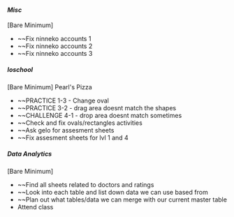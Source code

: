#### *Misc*
[Bare Minimum]
* ~~Fix ninneko accounts 1
* ~~Fix ninneko accounts 2
* ~~Fix ninneko accounts 3

##### *Ioschool*
[Bare Minimum]
Pearl's Pizza
* ~~PRACTICE 1-3 - Change oval
* ~~PRACTICE 3-2 - drag area doesnt match the shapes
* ~~CHALLENGE 4-1 - drop area doesnt match sometimes 
* ~~Check and fix ovals/rectangles activities
* ~~Ask gelo for assesment sheets
* ~~Fix assesment sheets for lvl 1 and 4

##### *Data Analytics*
[Bare Minimum]
* ~~Find all sheets related to doctors and ratings
* ~~Look into each table and list down data we can use based from
* ~~Plan out what tables/data we can merge with our current master table
* Attend class
